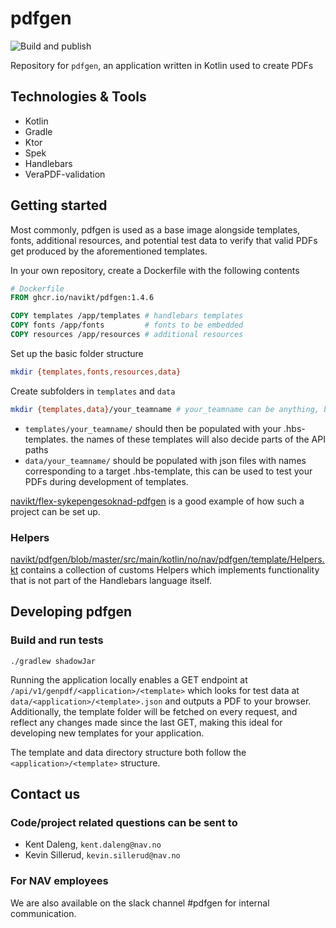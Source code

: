 # pdfgen

![Build and publish](https://github.com/navikt/pdfgen/workflows/Build%20and%20publish/badge.svg)

Repository for `pdfgen`, an application written in Kotlin used to create PDFs

## Technologies & Tools

* Kotlin
* Gradle
* Ktor
* Spek
* Handlebars
* VeraPDF-validation

## Getting started

Most commonly, pdfgen is used as a base image alongside templates, fonts, additional resources, and potential test data to verify that valid PDFs get produced by the aforementioned templates.

In your own repository, create a Dockerfile with the following contents

```dockerfile
# Dockerfile
FROM ghcr.io/navikt/pdfgen:1.4.6

COPY templates /app/templates # handlebars templates
COPY fonts /app/fonts         # fonts to be embedded
COPY resources /app/resources # additional resources
```

Set up the basic folder structure
```bash
mkdir {templates,fonts,resources,data}
```

Create subfolders in `templates` and `data`
```bash
mkdir {templates,data}/your_teamname # your_teamname can be anything, but it'll be a necessary part of the API later
```

* `templates/your_teamname/` should then be populated with your .hbs-templates. the names of these templates will also decide parts of the API paths
* `data/your_teamname/` should be populated with json files with names corresponding to a target .hbs-template, this can be used to test your PDFs during development of templates.

[navikt/flex-sykepengesoknad-pdfgen](https://github.com/navikt/flex-sykepengesoknad-pdfgen) is a good example of how such a project can be set up.

### Helpers
[navikt/pdfgen/blob/master/src/main/kotlin/no/nav/pdfgen/template/Helpers.kt](https://github.com/navikt/pdfgen/blob/master/src/main/kotlin/no/nav/pdfgen/template/Helpers.kt) contains a collection of customs Helpers which implements functionality that is not part of the Handlebars language itself.

## Developing pdfgen

### Build and run tests
`./gradlew shadowJar`

Running the application locally enables a GET endpoint at `/api/v1/genpdf/<application>/<template>`
which looks for test data at `data/<application>/<template>.json` and outputs a PDF to your browser.
Additionally, the template folder will be fetched on every request, and reflect any changes made since the last GET,
making this ideal for developing new templates for your application.

The template and data directory structure both follow the `<application>/<template>` structure.

## Contact us
### Code/project related questions can be sent to
* Kent Daleng, `kent.daleng@nav.no`
* Kevin Sillerud, `kevin.sillerud@nav.no`
  
### For NAV employees
We are also available on the slack channel #pdfgen for internal communication.
